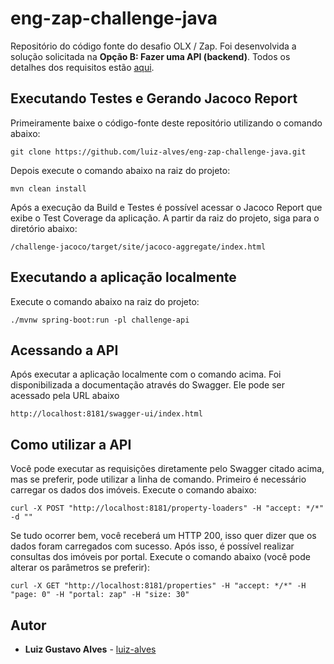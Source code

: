 # eng-zap-challenge-java

Repositório do código fonte do desafio OLX / Zap. Foi desenvolvida a solução solicitada na **Opção B: Fazer uma API (backend)**. Todos os detalhes dos
requisitos estão [aqui](https://olxbr.github.io/cultura/challenges/engineering.html).

## Executando Testes e Gerando Jacoco Report

Primeiramente baixe o código-fonte deste repositório utilizando o comando abaixo:

``` 
git clone https://github.com/luiz-alves/eng-zap-challenge-java.git
```

Depois execute o comando abaixo na raiz do projeto:

``` 
mvn clean install 
```

Após a execução da Build e Testes é possível acessar o Jacoco Report que exibe o Test Coverage da aplicação. A partir da raiz do projeto, siga para o
diretório abaixo:

``` 
/challenge-jacoco/target/site/jacoco-aggregate/index.html
```

## Executando a aplicação localmente

Execute o comando abaixo na raiz do projeto:

``` 
./mvnw spring-boot:run -pl challenge-api
```

## Acessando a API

Após executar a aplicação localmente com o comando acima. Foi disponibilizada a documentação através do Swagger. Ele pode ser acessado pela URL abaixo

``` 
http://localhost:8181/swagger-ui/index.html
```

## Como utilizar a API

Você pode executar as requisições diretamente pelo Swagger citado acima, mas se preferir, pode utilizar a linha de comando. Primeiro é necessário
carregar os dados dos imóveis. Execute o comando abaixo:

``` 
curl -X POST "http://localhost:8181/property-loaders" -H "accept: */*" -d ""
```

Se tudo ocorrer bem, você receberá um HTTP 200, isso quer dizer que os dados foram carregados com sucesso. Após isso, é possível realizar consultas
dos imóveis por portal. Execute o comando abaixo (você pode alterar os parâmetros se preferir):

``` 
curl -X GET "http://localhost:8181/properties" -H "accept: */*" -H "page: 0" -H "portal: zap" -H "size: 30"
```

## Autor

* **Luiz Gustavo Alves** - [luiz-alves](https://github.com/luiz-alves)